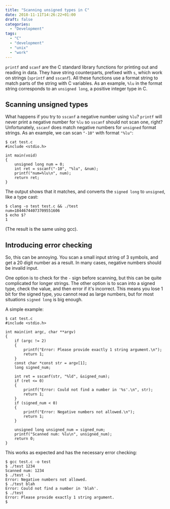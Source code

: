 ```yaml
---
title: "Scanning unsigned types in C"
date: 2018-11-11T14:26:22+01:00
draft: false
categories:
  - "Development"
tags:
  - "C"
  - "development"
  - "unix"
  - "work"
---
```


`printf` and `scanf` are the C standard library functions for printing out and reading in data.
They have string counterparts, prefixed with `s`, which work on strings (`sprintf` and `sscanf`).
All these functions use a format string to match parts of the string with C variables.
As an example, `%lu` in the format string corresponds to an `unsigned long`, a positive integer type in C.

## Scanning unsigned types

What happens if you try to `sscanf` a negative number using `%lu`?
`printf` will never print a negative number for `%lu` so `sscanf` should not scan one, right?
Unfortunately, `sscanf` does match negative numbers for `unsigned` format strings.
As an example, we can scan `"-10"` with format `"%lu"`:

```
$ cat test.c
#include <stdio.h>

int main(void)
{
    unsigned long num = 0;
    int ret = sscanf("-10", "%lu", &num);
    printf("num=%lu\n", num);
    return ret;
}
```

The output shows that it matches, and converts the `signed long` to `unsigned`, like a type cast:

```
$ clang -o test test.c && ./test
num=18446744073709551606
$ echo $?
1
```

(The result is the same using gcc).

## Introducing error checking

So, this can be annoying.
You scan a small input string of 3 symbols, and get a 20 digit number as a result.
In many cases, negative numbers should be invalid input.

One option is to check for the `-` sign before scanning, but this can be quite complicated for longer strings.
The other option is to scan into a signed type, check the value, and then error if it's incorrect.
This means you lose 1 bit for the signed type, you cannot read as large numbers, but for most situations `signed long` is big enough.

A simple example:

```
$ cat test.c
#include <stdio.h>

int main(int argc, char **argv)
{
    if (argc != 2)
    {
        printf("Error: Please provide exactly 1 string argument.\n");
        return 1;
    }
    const char *const str = argv[1];
    long signed_num;

    int ret = sscanf(str, "%ld", &signed_num);
    if (ret <= 0)
    {
        printf("Error: Could not find a number in '%s'.\n", str);
        return 1;
    }
    if (signed_num < 0)
    {
        printf("Error: Negative numbers not allowed.\n");
        return 1;
    }

    unsigned long unsigned_num = signed_num;
    printf("Scanned num: %lu\n", unsigned_num);
    return 0;
}
```

This works as expected and has the necessary error checking:

```
$ gcc test.c -o test
$ ./test 1234
Scanned num: 1234
$ ./test -1
Error: Negative numbers not allowed.
$ ./test blah
Error: Could not find a number in 'blah'.
$ ./test
Error: Please provide exactly 1 string argument.
$
```
